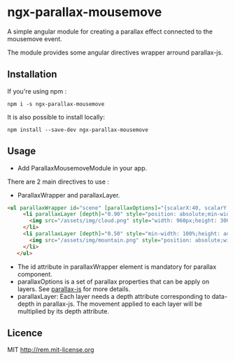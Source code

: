 # ngx-parallax-mousemove

A simple angular module for creating a parallax effect connected to the mousemove event.

The module provides some angular directives wrapper arround parallax-js. 

## Installation

If you're using npm :

`npm i -s ngx-parallax-mousemove`

It is also possible to install locally:

`npm install --save-dev ngx-parallax-mousemove`

## Usage

- Add ParallaxMousemoveModule in your app.

There are 2 main directives to use :
- ParallaxWrapper and parallaxLayer.
 
 ```html
 <ul parallaxWrapper id="scene" [parallaxOptions]="{scalarX:40, scalarY:20,  frictionX:0.1,  frictionY:0.1, originX:0.4, originY:0.4}">
      <li parallaxLayer [depth]="0.90" style="position: absolute;min-width: 100%;">
        <img src="/assets/img/cloud.png" style="width: 960px;height: 300px">
      </li>
      <li parallaxLayer [depth]="0.50" style="min-width: 100%;height: auto;">
        <img src="/assets/img/mountain.png" style="position: absolute;width: 100%;height: auto">
      </li>
    </ul>
  ```
  
 - The id attribute in parallaxWrapper element is mandatory for parallax component.
 - parallaxOptions is a set of parallax properties that can be apply on layers. See [parallax-js](https://github.com/wagerfield/parallax) for more details.
 - parallaxLayer: Each layer needs a depth attribute corresponding to data-depth in parallax-js. The movement applied to each layer will be multiplied by its depth attribute.  
  

## Licence
MIT http://rem.mit-license.org
